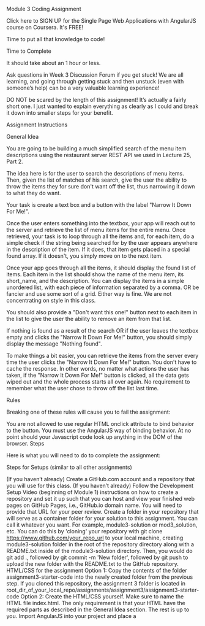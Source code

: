Module 3 Coding Assignment

Click here to SIGN UP for the Single Page Web Applications with AngularJS course on Coursera. It's FREE!

Time to put all that knowledge to code!

Time to Complete

It should take about an 1 hour or less.

Ask questions in Week 3 Discussion Forum if you get stuck! We are all learning, and going through getting stuck and then unstuck (even with someone’s help) can be a very valuable learning experience!

DO NOT be scared by the length of this assignment! It’s actually a fairly short one. I just wanted to explain everything as clearly as I could and break it down into smaller steps for your benefit.

Assignment Instructions

General Idea

You are going to be building a much simplified search of the menu item descriptions using the restaurant server REST API we used in Lecture 25, Part 2.

The idea here is for the user to search the descriptions of menu items. Then, given the list of matches of his search, give the user the ability to throw the items they for sure don't want off the list, thus narrowing it down to what they do want.

Your task is create a text box and a button with the label "Narrow It Down For Me!".

Once the user enters something into the textbox, your app will reach out to the server and retrieve the list of menu items for the entire menu. Once retrieved, your task is to loop through all the items and, for each item, do a simple check if the string being searched for by the user appears anywhere in the description of the item. If it does, that item gets placed in a special found array. If it doesn't, you simply move on to the next item.

Once your app goes through all the items, it should display the found list of items. Each item in the list should show the name of the menu item, its short_name, and the description. You can display the items in a simple unordered list, with each piece of information separated by a comma. OR be fancier and use some sort of a grid. Either way is fine. We are not concentrating on style in this class.

You should also provide a "Don't want this one!" button next to each item in the list to give the user the ability to remove an item from that list.

If nothing is found as a result of the search OR if the user leaves the textbox empty and clicks the "Narrow It Down For Me!" button, you should simply display the message "Nothing found".

To make things a bit easier, you can retrieve the items from the server every time the user clicks the "Narrow It Down For Me!" button. You don't have to cache the response. In other words, no matter what actions the user has taken, if the "Narrow It Down For Me!" button is clicked, all the data gets wiped out and the whole process starts all over again. No requirement to remember what the user chose to throw off the list last time.

Rules

Breaking one of these rules will cause you to fail the assignment:

You are not allowed to use regular HTML onclick attribute to bind behavior to the button. You must use the AngularJS way of binding behavior.
At no point should your Javascript code look up anything in the DOM of the browser.
Steps

Here is what you will need to do to complete the assignment:

Steps for Setups (similar to all other assignments)

(If you haven’t already) Create a GitHub.com account and a repository that you will use for this class.
(If you haven’t already) Follow the Development Setup Video (beginning of Module 1) instructions on how to create a repository and set it up such that you can host and view your finished web pages on GitHub Pages, i.e., GitHub.io domain name. You will need to provide that URL for your peer review.
Create a folder in your repository that will serve as a container folder for your solution to this assignment. You can call it whatever you want. For example, module3-solution or mod3_solution, etc.
You can do this by 'cloning' your repository with git clone https://www.github.com/your_repo_url to your local machine, creating module3-solution folder in the root of the repository directory along with a README.txt inside of the module3-solution directory. Then, you would do git add ., followed by git commit -m 'New folder', followed by git push to upload the new folder with the README.txt to the GitHub repository.
HTML/CSS for the assignment
Option 1: Copy the contents of the folder assignment3-starter-code into the newly created folder from the previous step. If you cloned this repository, the assignment 3 folder is located in root_dir_of_your_local_repo/assignments/assignment3/assignment3-starter-code
Option 2: Create the HTML/CSS yourself. Make sure to name the HTML file index.html. The only requirement is that your HTML have the required parts as described in the General Idea section. The rest is up to you.
Import AngularJS into your project and place a <script> tag right before the </body> tag.
Steps for Implementing Assignment Requirements

Declare ng-app either on the html or the body element. Name your app NarrowItDownApp.
Create app.js in your project and declare an Angular module to match your ng-app declaration.
Declare and create a NarrowItDownController (with controller as syntax) that will wrap your search textbox and button as well as the list of found items.
Declare and create MenuSearchService. The service should have the following method: getMatchedMenuItems(searchTerm). That method will be responsible for reaching out to the server (using the $http service) to retrieve the list of all the menu items. Once it gets all the menu items, it should loop through them to pick out the ones whose description matches the searchTerm. Once a list of found items is compiled, it should return that list (wrapped in a promise). Remember that the then function itself returns a promise. Your method would roughly look like this:

return $http(...).then(function (result) {
    // process result and only keep items that match
    var foundItems...

    // return processed items
    return foundItems;
});
The URL for the REST Endpoint is https://davids-restaurant.herokuapp.com/menu_items.json.

The NarrowItDownController should be injected with the MenuSearchService. The controller should call the getMatchedMenuItems method when appropriate and store the result in a property called found attached to the controller instance.
Declare and create foundItems directive. The list should be displayed using this directive which takes the found array of items specified on it as an attribute (think one-way binding with '<'). To implement the functionality of the "Don't want this one!" button, the directive should also provide an on-remove attribute that will use function reference binding to invoke the parent controller removal an item from the found array based on an index into the found array. The index should be passed in from the directive to the controller. (Note that we implemented almost identical type of behavior in the Lecture 30 Part 2, so as long as you understood that code, it should be very close to copy/paste). In the NarrowItDownController, simply remove that item from the found array. You can do that using the Array's splice() method. For example, to remove an item with the index of 3 from the found array, you would call found.splice(3, 1);.
Important Implementation Notes

Make sure all of your Javascript code is inside of an IIFE. (If you don't know what that is or why we'd want to use it, brush up on it by looking through module 4 of HTML, CSS, and Javascript for Web Developers course I teach.)
Make sure all of your dependency injections are protected from minification.
After you are done and satisfied with your solution, don't forget to add/commit/push your code to your repository.
IMPORTANT REMINDERS:

Closely follow the submission guidelines for this assignment on Coursera.org
Make sure you provide the correct URL in your submission (it should be GitHub.io, not GitHub.com)
Make sure to TEST your assignment not just on your local machine, but ALSO once you deploy it on GitHub, using the URL you are providing as part of your submission.
This assignment will be peer-reviewed (and graded). The guidance will be given such that if submission instructions are not followed, the assignment is to be failed. Following instructions is very much part of software development. After all, that's what software requirements are - instructions to follow.
